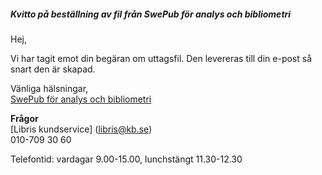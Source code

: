 ##### Kvitto på beställning av fil från SwePub för analys och bibliometri

Hej,

Vi har tagit emot din begäran om uttagsfil. Den levereras till din e-post så snart den är skapad. 

Vänliga hälsningar,  
[SwePub för analys och bibliometri](http://spf.libris.kb.se/bibliometriker)  

**Frågor**  
[Libris kundservice] (libris@kb.se)  
010-709 30 60    

Telefontid: vardagar 9.00-15.00, lunchstängt 11.30-12.30  



